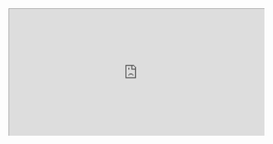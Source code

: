 <svg fill="none" viewBox="0 0 800 400" width="800" height="400" xmlns="http://www.w3.org/2000/svg">
	<foreignObject width="100%" height="100%">
    <iframe src="https://github.com/giuseppeg" width="100%" height="100%"></iframe>
	</foreignObject>
</svg>
